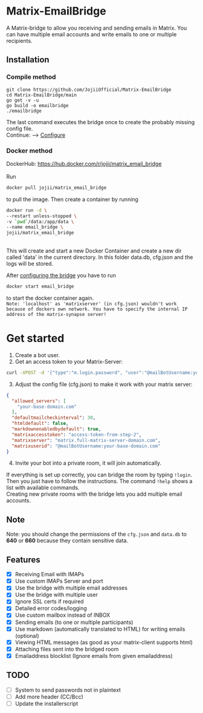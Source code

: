 # Matrix-EmailBridge
A Matrix-bridge to allow you receiving and sending emails in Matrix. You can have multiple email accounts and write emails to one or multiple recipients.

## Installation
### Compile method
```
git clone https://github.com/JojiiOfficial/Matrix-EmailBridge
cd Matrix-EmailBridge/main
go get -v -u
go build -o emailbridge
./emailbridge
```
The last command executes the bridge once to create the probably missing config file.<br>
Continue: --> [Configure](https://github.com/JojiiOfficial/Matrix-EmailBridge#Get-started)

### Docker method
DockerHub: https://hub.docker.com/r/jojii/matrix_email_bridge<br><br>
Run 
```bash
docker pull jojii/matrix_email_bridge
```
to pull the image. Then create a container by running
```bash
docker run -d \
--restart unless-stopped \
-v `pwd`/data:/app/data \
--name email_bridge \
jojii/matrix_email_bridge
```
<br>
This will create and start a new Docker Container and create a new dir called 'data' in the current directory. In this folder data.db, cfg.json and the logs will be stored.<br>

After [configuring the bridge](https://github.com/JojiiOfficial/Matrix-EmailBridge#Get-started) you have to run
```bash
docker start email_bridge
```
to start the docker container again.
<br>
`
Note: 'localhost' as 'matrixserver' (in cfg.json) wouldn't work because of dockers own network. You have to specify the internal IP address of the matrix-synapse server!
`

# Get started
1. Create a bot user.
2. Get an access token to your Matrix-Server: 
```bash
curl -XPOST -d '{"type":"m.login.password", "user":"@mailBotUsername:your-domain.com", "password":"mailbotPassword"}' "https://matrix.your-domain.com/_matrix/client/r0/login"
```
3. Adjust the config file (cfg.json) to make it work with your matrix server:
```JSON
{
  "allowed_servers": [
    "your-base-domain.com"
  ],
  "defaultmailcheckinterval": 30,
  "htmldefault": false,
  "markdownenabledbydefault": true,
  "matrixaccesstoken": "access-token-from-step-2",
  "matrixserver": "matrix.full-matrix-server-domain.com",
  "matrixuserid": "@mailBotUsername:your-base-domain.com"
}
```
4. Invite your bot into a private room, it will join automatically.<br>

If everything is set up correctly, you can bridge the room by typing <code>!login</code>. Then you just have to follow the instructions. The command <code>!help</code> shows a list with available commands.<br>
Creating new private rooms with the bridge lets you add multiple email accounts.<br>


## Note
Note: you should change the permissions of the <code>cfg.json</code> and <code>data.db</code> to <b>640</b> or <b>660</b> because they contain sensitive data.

## Features
- [X]  Receiving Email with IMAPs
- [X]  Use custom IMAPs Server and port
- [X]  Use the bridge with multiple email addresses
- [X]  Use the bridge with multiple user
- [X]  Ignore SSL certs if required
- [X]  Detailed error codes/logging 
- [X]  Use custom mailbox instead of INBOX
- [X]  Sending emails (to one or multiple participants)
- [X]  Use markdown (automatically translated to HTML) for writing emails (optional)
- [X]  Viewing HTML messages (as good as your matrix-client supports html)
- [X]  Attaching files sent into the bridged room
- [X]  Emailaddress blocklist (Ignore emails from given emailaddress)

## TODO

- [ ]  System to send passwords not in plaintext
- [ ]  Add more header (CC/Bcc)
- [ ]  Update the installerscript
